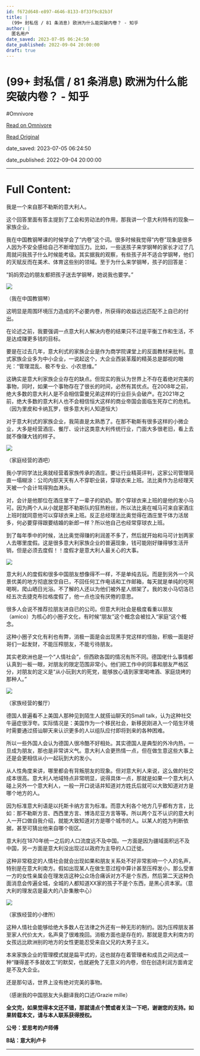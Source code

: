 ```yaml
---
id: f672d648-e897-4646-8133-8f33f9c82b3f
title: |
  (99+ 封私信 / 81 条消息) 欧洲为什么能突破内卷？ - 知乎
author: |
  匿名用户
date_saved: 2023-07-05 06:24:50
date_published: 2022-09-04 20:00:00
draft: true
---
```


# (99+ 封私信 / 81 条消息) 欧洲为什么能突破内卷？ - 知乎
#Omnivore

[Read on Omnivore](https://omnivore.app/me/99-81-1892595547d)

[Read Original](https://www.zhihu.com/question/489830306/answer/2660896146)

date_saved: 2023-07-05 06:24:50

date_published: 2022-09-04 20:00:00

--- 

# Full Content: 

我是一个来自那不勒斯的意大利人。

这个回答里面有答主提到了工会和劳动法的作用，那我讲一个意大利特有的现象—家族企业。

我在中国教钢琴课的时候学会了“内卷”这个词。很多时候我觉得“内卷”现象是很多人因为不安全感给自己不断增加压力。比如，一些送孩子来学钢琴的家长才过了几周就问我孩子什么时候能考级。其实据我的观察，有些孩子并不适合学钢琴，他们的天赋反而在美术、体育这些别的领域。至于为什么来学钢琴，孩子的回答是：

“妈妈旁边的朋友都把孩子送去学钢琴，她说我也要学。”

![](https://proxy-prod.omnivore-image-cache.app/1440x809,sO9tPV9yzrhvm23GnaE2XI5QobO5BfUVlj0LersYP1oM/https://picx.zhimg.com/50/v2-a708c7b48abb19978d4b98106b1138fb_720w.jpg?source=1940ef5c)

（我在中国教钢琴）

这明显是周围环境压力造成的不必要内卷，所获得的收益远远匹配不上自已的付出。

在论述之前，我要强调一点意大利人解决内卷的结果只不过是平衡工作和生活，不是达成赚更多钱的目标。

要是在过去几年，意大利式的家族企业是作为商学院课堂上的反面教材来批判。意式家族企业多为中小企业，一说起这个，大企业西装革履的精英总是鄙视的眼光：“管理混乱、极不专业、小农思维。”

这确实是意大利家族企业存在的缺点。但现实的我认为世界上不存在着绝对完美的事物，同时，如果一个事物存在了很长的时间，必然有其优点。在2008年之前，绝大多数的意大利人是不会相信雷曼兄弟这样的行业巨头会破产。在2021年之前，绝大多数的意大利人也不会相信恒大这样的商业帝国会面临生死存亡的危机。（因为里皮和卡纳瓦罗，很多意大利人知道恒大）

对于意大利式的家族企业，我简直是太熟悉了。在那不勒斯有很多这样的小微企业，大多是经营酒庄、餐厅、设计这类意大利传统行业，门面大多很老旧，看上去就不像赚大钱的样子。

![](https://proxy-prod.omnivore-image-cache.app/1279x0,sQeElfmx6bddIPMjVD8uoBfTSj-NAgS6usE87tpxR_S4/https://pic1.zhimg.com/50/v2-9ce2d2bc46a710b17b6dd77837ec0696_720w.jpg?source=1940ef5c)

（家庭经营的酒吧）

我小学同学法比奥就经营着家族传承的酒庄。要让行业精英评判，这家公司管理简直一塌糊涂：公司内部天天有人不穿职业装，穿球衣来上班。法比奥作为总经理天天被一个会计骂得狗血淋头。

对，会计是他那位在酒庄里干了一辈子的奶奶。那个穿球衣来上班的是他的发小马可。因为两个人从小就是那不勒斯队的狂热粉丝，所以法比奥在喊马可来自家酒庄上班时就同意他可以穿球衣来上班。反正总经理法比奥觉得在酒庄里干体力活居多，何必要穿得跟要结婚的新郎一样？所以他自己也经常穿球衣上班。

到了每年季中的时候，法比奥觉得赚的利润差不多了，然后就开始和马可计划两家人去哪里度假。这是很多意大利家族企业的普遍现象，钱可能刚好赚得够生活开销，但是必须去度假！！度假才是意大利人最关心的大事。

![](https://proxy-prod.omnivore-image-cache.app/1080x0,silZwyDZYQtyLqOC87LHobfJJYmkEykHTP3agTR95A9c/https://pic1.zhimg.com/50/v2-4682965f2e04e8be68cc5ec8117767ef_720w.jpg?source=1940ef5c)

意大利人的度假和很多中国朋友想像得不一样，不是单纯去玩。而是到另外一个风景优美的地方彻底放空自已，不回任何工作电话和工作邮箱，每天就是单纯的吃啊喝啊，爬山晒日光浴。不了解的人还以为他们被外星人绑架了。我的发小马切洛已经五次去捷克布拉格度假了，他一点也没有厌倦的意思。

很多人会说不推荐拉朋友进自已的公司。但意大利社会是极度看重以朋友（amico）为核心的小圈子文化，有时候“朋友”这个概念会被拉入“家庭“这个概念。

这种小圈子文化有利也有弊，消极一面是会出现黑手党这样的怪胎，积极一面是好哥们一起发财，不能压榨朋友，不能亏待朋友。

其实老欧洲也是一个“人情社会”，但西欧各国的情况有所不同。德国佬什么事情都认真到一板一眼，对朋友的限定范围非常小。他们把工作中的同事和朋友严格区分，对朋友的定义是“从小玩到大的死党，能够放心请到家里喝啤酒、家庭烧烤的那种人。”

![](https://proxy-prod.omnivore-image-cache.app/1279x0,sH7PmW3yDjdOJtz2hQ7wm4GLwYSu9xu9wlgaYTXuk5OI/https://picx.zhimg.com/50/v2-e9c55390f958ae5aa378507ab720c6a2_720w.jpg?source=1940ef5c)

（家族经营的餐厅）

德国人普遍看不上美国人那种见到陌生人就搭讪聊天的Small talk，认为这种社交牛逼症很浮夸。实际情况是：美国作为一个移民社会，新移民刚进入一个陌生环境时需要通过搭讪聊天来认识更多的人以组队应付即将到来的各种困难。

所以一些外国人会认为德国人很冷酷不好相处。其实德国人是典型的外冷内热，一旦成为朋友，那也是非常讲义气。意大利人会更热情一点，但在做生意这些大事上还是会更相信从小一起玩到大的发小。

从人性角度来讲，哪里都会有背叛朋友的现象。但对意大利人来说，这么做的社交成本很高。意大利人地域特点非常明显，说得具体一点，那就是如果一个意大利人碰上另外一个意大利人，一般一开口说话并知道对方姓氏后就可以大致知道对方是哪个地方的人。

因为标准意大利语是以托斯卡纳方言为标准。而意大利各个地方几乎都有方言，比如：那不勒斯方言、西西里方言、博洛尼亚方言等等。所以两个互不认识的意大利人一开口做自我介绍，就能大致知道对方是哪个城市的人。以某人的姓为判断依据，甚至可猜出他来自哪个街区。

意大利在1870年统一之后的人口流度远不及中国。一方面是因为疆域面积远不及中国，另一方面是意大利没出现过以政府为主导的人口迁徙。

这种非常稳定的人情社会就会出现如果和朋友关系处不好非常影响一个人的名声，特别是在意大利南方。假如出现某人在做生意过程中算计甚至压榨发小，那么受害一方的女性亲属会在理发店这种公众场合痛诉对方不是个东西，然后第二天这种负面消息会传遍全城，全城的人都知道XX家的孩子不是个东西，是黑心资本家。（意大利的理发店是最大的八卦集散中心）

![](https://proxy-prod.omnivore-image-cache.app/1706x0,ssaf6qvPXLZJi_Db6rwdM1hiYdkVxDmYVIrMJ21ojRUQ/https://pica.zhimg.com/50/v2-e198b437b88a33c7ec7eafc719234aca_720w.jpg?source=1940ef5c)

（家族经营的小律所）

这种人情社会能够给绝大多数人在法律之外还有一种无形的制约。因为压榨朋友甚至家人代价太大，名声臭了很难挽回。消极方面也是存在的，那就是意大利南方的女孩远比欧洲别的地方的女性更能忍受来自父兄的大男子主义。

本来家族企业的管理模式就是扁平式的，这也就存在着管理者和成员之间达成一种“赚得差不多就收工”的默契，也就避免了无意义的内卷，但在创造利润方面肯定是不及大企业。

还是那句话，世界上没有绝对完美的事物。

（感谢我的中国朋友大头翻译我的口述/Grazie mille）

**全文完，如果觉得本文还不错，那就请点个赞或者关注一下吧，谢谢您的支持。如果转载本文，请与本人联系获得授权。**

**公号：爱思考的卢师傅**

**B站：意大利卢卡**

---

